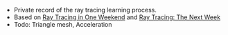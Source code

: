- Private record of the ray tracing learning process.
- Based on [Ray Tracing in One Weekend](https://github.com/petershirley/raytracinginoneweekend) and [Ray Tracing: The Next Week](https://github.com/petershirley/raytracingthenextweek)
- Todo: Triangle mesh, Acceleration